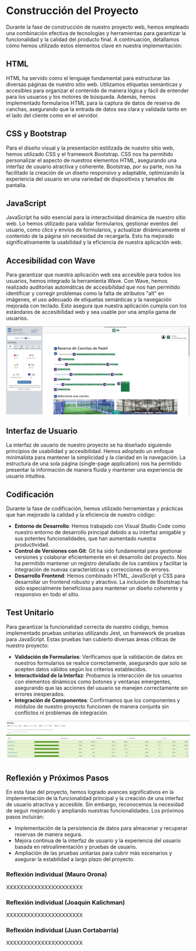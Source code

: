 # Construcción del Proyecto

Durante la fase de construcción de nuestro proyecto web, hemos empleado una combinación efectiva de tecnologías y herramientas para garantizar la funcionalidad y la calidad del producto final. A continuación, detallamos cómo hemos utilizado estos elementos clave en nuestra implementación:

## HTML

HTML ha servido como el lenguaje fundamental para estructurar las diversas páginas de nuestro sitio web. Utilizamos etiquetas semánticas y accesibles para organizar el contenido de manera lógica y fácil de entender para los usuarios y los motores de búsqueda. Además, hemos implementado formularios HTML para la captura de datos de reserva de canchas, asegurando que la entrada de datos sea clara y validada tanto en el lado del cliente como en el servidor.

## CSS y Bootstrap

Para el diseño visual y la presentación estilizada de nuestro sitio web, hemos utilizado CSS y el framework Bootstrap. CSS nos ha permitido personalizar el aspecto de nuestros elementos HTML, asegurando una interfaz de usuario atractiva y coherente. Bootstrap, por su parte, nos ha facilitado la creación de un diseño responsivo y adaptable, optimizando la experiencia del usuario en una variedad de dispositivos y tamaños de pantalla.

## JavaScript

JavaScript ha sido esencial para la interactividad dinámica de nuestro sitio web. Lo hemos utilizado para validar formularios, gestionar eventos del usuario, como clics y envíos de formularios, y actualizar dinámicamente el contenido de la página sin necesidad de recargarla. Esto ha mejorado significativamente la usabilidad y la eficiencia de nuestra aplicación web.

## Accesibilidad con Wave

Para garantizar que nuestra aplicación web sea accesible para todos los usuarios, hemos integrado la herramienta Wave. Con Wave, hemos realizado auditorías automáticas de accesibilidad que nos han permitido identificar y corregir problemas como la falta de atributos "alt" en imágenes, el uso adecuado de etiquetas semánticas y la navegación mejorada con teclado. Esto asegura que nuestra aplicación cumpla con los estándares de accesibilidad web y sea usable por una amplia gama de usuarios.

![Wave](imgInforme/wave.jpeg)

## Interfaz de Usuario

La interfaz de usuario de nuestro proyecto se ha diseñado siguiendo principios de usabilidad y accesibilidad. Hemos adoptado un enfoque minimalista para mantener la simplicidad y la claridad en la navegación. La estructura de una sola página (single-page application) nos ha permitido presentar la información de manera fluida y mantener una experiencia de usuario intuitiva.

## Codificación

Durante la fase de codificación, hemos utilizado herramientas y prácticas que han mejorado la calidad y la eficiencia de nuestro código:

- **Entorno de Desarrollo**: Hemos trabajado con Visual Studio Code como nuestro entorno de desarrollo principal debido a su interfaz amigable y sus potentes funcionalidades, que han aumentado nuestra productividad.
- **Control de Versiones con Git**: Git ha sido fundamental para gestionar versiones y colaborar eficientemente en el desarrollo del proyecto. Nos ha permitido mantener un registro detallado de los cambios y facilitar la integración de nuevas características y correcciones de errores.
- **Desarrollo Frontend**: Hemos combinado HTML, JavaScript y CSS para desarrollar un frontend robusto y atractivo. La inclusión de Bootstrap ha sido especialmente beneficiosa para mantener un diseño coherente y responsivo en todo el sitio.

## Test Unitario

Para garantizar la funcionalidad correcta de nuestro código, hemos implementado pruebas unitarias utilizando Jest, un framework de pruebas para JavaScript. Estas pruebas han cubierto diversas áreas críticas de nuestro proyecto:

- **Validación de Formularios**: Verificamos que la validación de datos en nuestros formularios se realice correctamente, asegurando que solo se acepten datos válidos según los criterios establecidos.
- **Interactividad de la Interfaz**: Probamos la interacción de los usuarios con elementos dinámicos como botones y ventanas emergentes, asegurando que las acciones del usuario se manejen correctamente sin errores inesperados.
- **Integración de Componentes**: Confirmamos que los componentes y módulos de nuestro proyecto funcionen de manera conjunta sin conflictos ni problemas de integración.

![Tests Unitarios](imgInforme/tests.jpeg)

## Reflexión y Próximos Pasos

En esta fase del proyecto, hemos logrado avances significativos en la implementación de la funcionalidad principal y la creación de una interfaz de usuario atractiva y accesible. Sin embargo, reconocemos la necesidad de seguir mejorando y ampliando nuestras funcionalidades. Los próximos pasos incluirán:

- Implementación de la persistencia de datos para almacenar y recuperar reservas de manera segura.
- Mejora continua de la interfaz de usuario y la experiencia del usuario basada en retroalimentación y pruebas de usuario.
- Ampliación de las pruebas unitarias para cubrir más escenarios y asegurar la estabilidad a largo plazo del proyecto.

### Reflexión individual (Mauro Orona)
XXXXXXXXXXXXXXXXXXXXXX

### Reflexión individual (Joaquin Kalichman)
XXXXXXXXXXXXXXXXXXXXXX

### Reflexión individual (Juan Cortabarria)
XXXXXXXXXXXXXXXXXXXXXX
